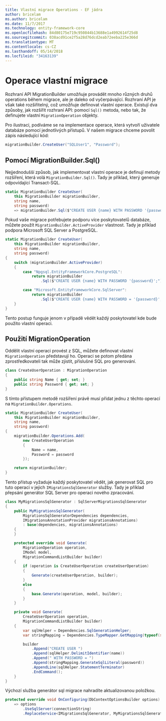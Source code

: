 ```yaml
---
title: Vlastní migrace Operations - EF jádra
author: bricelam
ms.author: bricelam
ms.date: 11/7/2017
ms.technology: entity-framework-core
ms.openlocfilehash: 84d80175e719c950844b13688e1a4992614f25d8
ms.sourcegitcommit: 038acd91ce2f5a28d76dcd2eab72eeba225e366d
ms.translationtype: MT
ms.contentlocale: cs-CZ
ms.lasthandoff: 05/14/2018
ms.locfileid: "34163139"
---
```

<a name="custom-migrations-operations"></a>Operace vlastní migrace
============================
Rozhraní API MigrationBuilder umožňuje provádět mnoho různých druhů operations během migrace, ale je daleko od vyčerpávající. Rozhraní API je však také rozšiřitelný, což umožňuje definovat vlastní operace. Existují dva způsoby, jak rozšířit rozhraní API: pomocí `Sql()` metoda, nebo tak, že definujete vlastní `MigrationOperation` objekty.

Pro ilustraci, podíváme se na implementace operace, která vytvoří uživatele databáze pomocí jednotlivých přístupů. V našem migrace chceme povolit zápis následující kód:

``` csharp
migrationBuilder.CreateUser("SQLUser1", "Password");
```

<a name="using-migrationbuildersql"></a>Pomocí MigrationBuilder.Sql()
----------------------------
Nejjednodušší způsob, jak implementovat vlastní operace je definují metody rozšíření, která volá `MigrationBuilder.Sql()`.
Tady je příklad, který generuje odpovídající Transact-SQL.

``` csharp
static MigrationBuilder CreateUser(
    this MigrationBuilder migrationBuilder,
    string name,
    string password)
    => migrationBuilder.Sql($"CREATE USER {name} WITH PASSWORD '{password}';");
```

Pokud vaše migrace potřebujete podporu více poskytovatelů databáze, můžete použít `MigrationBuilder.ActiveProvider` vlastnost. Tady je příklad podpora Microsoft SQL Server a PostgreSQL.

``` csharp
static MigrationBuilder CreateUser(
    this MigrationBuilder migrationBuilder,
    string name,
    string password)
{
    switch (migrationBuilder.ActiveProvider)
    {
        case "Npgsql.EntityFrameworkCore.PostgreSQL":
            return migrationBuilder
                .Sql($"CREATE USER {name} WITH PASSWORD '{password}';");

        case "Microsoft.EntityFrameworkCore.SqlServer":
            return migrationBuilder
                .Sql($"CREATE USER {name} WITH PASSWORD = '{password}';");
    }
}
```

Tento postup funguje jenom v případě vědět každý poskytovatel kde bude použito vlastní operaci.

<a name="using-a-migrationoperation"></a>Použití MigrationOperation
---------------------------
Oddělit vlastní operaci provést z SQL, můžete definovat vlastní `MigrationOperation` představují ho. Operaci se potom předána zprostředkovateli tak může zjistit, příslušné SQL pro generování.

``` csharp
class CreateUserOperation : MigrationOperation
{
    public string Name { get; set; }
    public string Password { get; set; }
}
```

S tímto přístupem metodě rozšíření právě musí přidat jednu z těchto operací na `MigrationBuilder.Operations`.

``` csharp
static MigrationBuilder CreateUser(
    this MigrationBuilder migrationBuilder,
    string name,
    string password)
{
    migrationBuilder.Operations.Add(
        new CreateUserOperation
        {
            Name = name,
            Password = password
        });

    return migrationBuilder;
}
```

Tento přístup vyžaduje každý poskytovatel vědět, jak generovat SQL pro tuto operaci v jejich `IMigrationsSqlGenerator` služby. Tady je příklad přepsání generátor SQL Server pro operaci nového zpracování.

``` csharp
class MyMigrationsSqlGenerator : SqlServerMigrationsSqlGenerator
{
    public MyMigrationsSqlGenerator(
        MigrationsSqlGeneratorDependencies dependencies,
        IMigrationsAnnotationProvider migrationsAnnotations)
        : base(dependencies, migrationsAnnotations)
    {
    }

    protected override void Generate(
        MigrationOperation operation,
        IModel model,
        MigrationCommandListBuilder builder)
    {
        if (operation is CreateUserOperation createUserOperation)
        {
            Generate(createUserOperation, builder);
        }
        else
        {
            base.Generate(operation, model, builder);
        }
    }

    private void Generate(
        CreateUserOperation operation,
        MigrationCommandListBuilder builder)
    {
        var sqlHelper = Dependencies.SqlGenerationHelper;
        var stringMapping = Dependencies.TypeMapper.GetMapping(typeof(string));

        builder
            .Append("CREATE USER ")
            .Append(sqlHelper.DelimitIdentifier(name))
            .Append(" WITH PASSWORD = ")
            .Append(stringMapping.GenerateSqlLiteral(password))
            .AppendLine(sqlHelper.StatementTerminator)
            .EndCommand();
    }
}
```

Výchozí služba generátor sql migrace nahradíte aktualizovanou položkou.

``` csharp
protected override void OnConfiguring(DbContextOptionsBuilder options)
    => options
        .UseSqlServer(connectionString)
        .ReplaceService<IMigrationsSqlGenerator, MyMigrationsSqlGenerator>();
```
